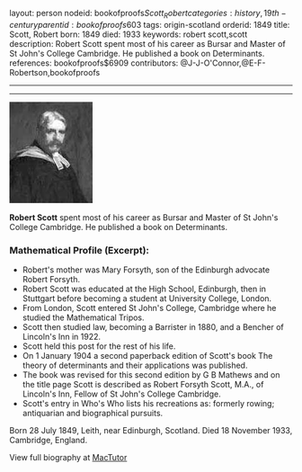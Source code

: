 layout: person
nodeid: bookofproofs$Scott_Robert
categories: history,19th-century
parentid: bookofproofs$603
tags: origin-scotland
orderid: 1849
title: Scott, Robert
born: 1849
died: 1933
keywords: robert scott,scott
description: Robert Scott spent most of his career as Bursar and Master of St John's College Cambridge. He published a book on Determinants.
references: bookofproofs$6909
contributors: @J-J-O'Connor,@E-F-Robertson,bookofproofs

---



---

![Scott_Robert.jpg](https://github.com/bookofproofs/bookofproofs.github.io/blob/main/_sources/_assets/images/portraits/Scott_Robert.jpg?raw=true)

**Robert Scott**  spent most of his career as Bursar and Master of St John's College Cambridge. He published a book on Determinants.

### Mathematical Profile (Excerpt):
* Robert's mother was Mary Forsyth, son of the Edinburgh advocate Robert Forsyth.
* Robert Scott was educated at the High School, Edinburgh, then in Stuttgart before becoming a student at University College, London.
* From London, Scott entered St John's College, Cambridge where he studied the Mathematical Tripos.
* Scott then studied law, becoming a Barrister in 1880, and a Bencher of Lincoln's Inn in 1922.
* Scott held this post for the rest of his life.
* On 1 January 1904 a second paperback edition of Scott's book The theory of determinants and their applications was published.
* The book was revised for this second edition by G B Mathews and on the title page Scott is described as Robert Forsyth Scott, M.A., of Lincoln's Inn, Fellow of St John's College Cambridge.
* Scott's entry in Who's Who lists his recreations as: formerly rowing; antiquarian and biographical pursuits.

Born 28 July 1849, Leith, near Edinburgh, Scotland. Died 18 November 1933, Cambridge, England.

View full biography at [MacTutor](https://mathshistory.st-andrews.ac.uk/Biographies/Scott_Robert/)
